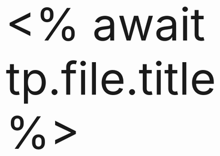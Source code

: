 <div style="font-size:120;
	 margin: 0 auto;
	 display: flex;
	 align-items: center;
	 justify-content: center"
	 class="jpcontent"
	 > <% await tp.file.title %>
</div>